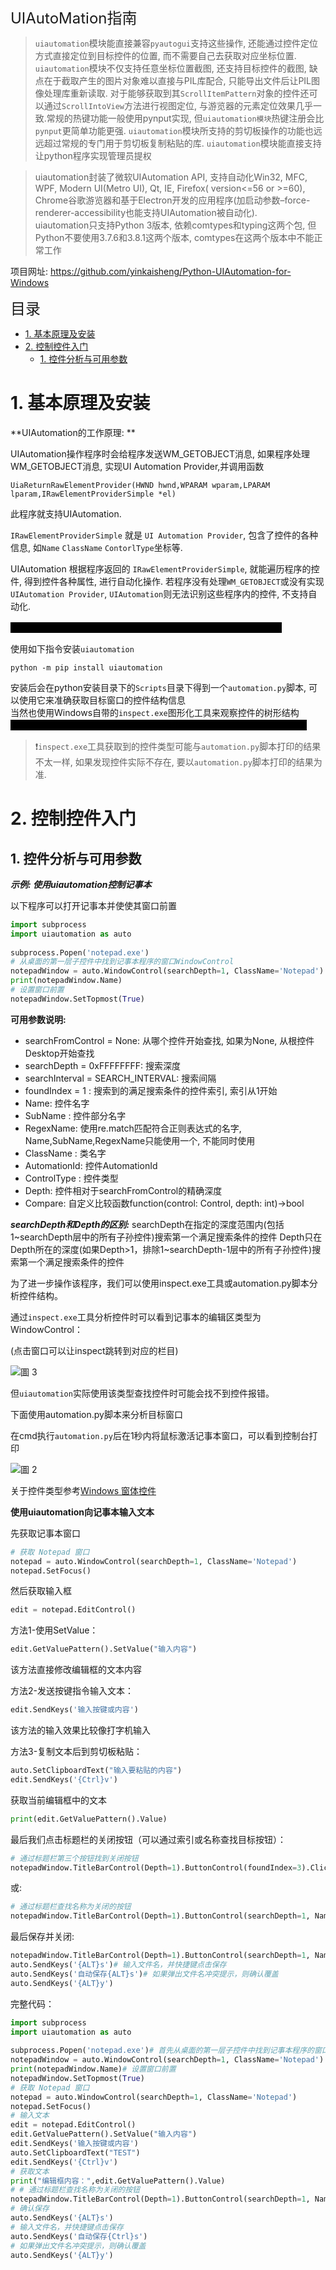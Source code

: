 <font size=5>UIAutoMation指南</font>

<!--此处为文内使用的HTML, 请勿更改(以免造成内容错乱)-->

<style>
    .hid {
        color: black;
        background-color: black;
    }

    .hid:hover {
        color: white; /* 悬停时变为白色显示 */
    }
</style>

> `uiautomation`模块能直接兼容`pyautogui`支持这些操作, 还能通过控件定位方式直接定位到目标控件的位置, 而不需要自己去获取对应坐标位置. `uiautomation`模块不仅支持任意坐标位置截图, 还支持目标控件的截图, 缺点在于截取产生的图片对象难以直接与PIL库配合, 只能导出文件后让PIL图像处理库重新读取. 对于能够获取到其`ScrollItemPattern`对象的控件还可以通过`ScrollIntoView`方法进行视图定位, 与游览器的元素定位效果几乎一致.常规的热键功能一般使用pynput实现, 但`uiautomation模块`热键注册会比`pynput`更简单功能更强. `uiautomation`模块所支持的剪切板操作的功能也远远超过常规的专门用于剪切板复制粘贴的库. `uiautomation`模块能直接支持让python程序实现管理员提权

>uiautomation封装了微软UIAutomation API, 支持自动化Win32, MFC, WPF, Modern UI(Metro UI), Qt, IE, Firefox( version<=56 or >=60), Chrome谷歌游览器和基于Electron开发的应用程序(加启动参数–force-renderer-accessibility也能支持UIAutomation被自动化).  
uiautomation只支持Python 3版本, 依赖comtypes和typing这两个包, 但Python不要使用3.7.6和3.8.1这两个版本, comtypes在这两个版本中不能正常工作

项目网址: https://github.com/yinkaisheng/Python-UIAutomation-for-Windows

<font size=5>目录</font>

- [1. 基本原理及安装](#1-基本原理及安装)
- [2. 控制控件入门](#2-控制控件入门)
  - [1. 控件分析与可用参数](#1-控件分析与可用参数)


# 1. 基本原理及安装

**UIAutomation的工作原理: **

UIAutomation操作程序时会给程序发送WM_GETOBJECT消息, 如果程序处理WM_GETOBJECT消息, 实现UI Automation Provider,并调用函数
```
UiaReturnRawElementProvider(HWND hwnd,WPARAM wparam,LPARAM lparam,IRawElementProviderSimple *el)
```
此程序就支持UIAutomation.

`IRawElementProviderSimple` 就是 `UI Automation Provider`, 包含了控件的各种信息, 如`Name` `ClassName` `ContorlType`坐标等. 

UIAutomation 根据程序返回的 `IRawElementProviderSimple`, 就能遍历程序的控件, 得到控件各种属性, 进行自动化操作. 若程序没有处理`WM_GETOBJECT`或没有实现`UIAutomation Provider`, `UIAutomation`则无法识别这些程序内的控件, 不支持自动化. 

<span class=hid>很多DirectUI程序没有实现UIAutomation Provider, 所以不支持自动化</span>

使用如下指令安装`uiautomation`
```
python -m pip install uiautomation
```

安装后会在python安装目录下的`Scripts`目录下得到一个`automation.py`脚本, 可以使用它来准确获取目标窗口的控件结构信息  
当然也使用Windows自带的`inspect.exe`图形化工具来观察控件的树形结构<span class=hid>inspect.exe包含在WindowsSDK包里, 在Microsoft官网下载SDK后即可使用</span>
> ❗`inspect.exe`工具获取到的控件类型可能与`automation.py`脚本打印的结果不太一样, 如果发现控件实际不存在, 要以`automation.py`脚本打印的结果为准. 

# 2. 控制控件入门

## 1. 控件分析与可用参数

***示例: 使用uiautomation控制记事本***

以下程序可以打开记事本并使使其窗口前置

````py
import subprocess
import uiautomation as auto
 
subprocess.Popen('notepad.exe')
# 从桌面的第一层子控件中找到记事本程序的窗口WindowControl
notepadWindow = auto.WindowControl(searchDepth=1, ClassName='Notepad')
print(notepadWindow.Name)
# 设置窗口前置
notepadWindow.SetTopmost(True)
````

**可用参数说明:**

- searchFromControl = None: 从哪个控件开始查找, 如果为None, 从根控件Desktop开始查找
- searchDepth = 0xFFFFFFFF:  搜索深度
- searchInterval = SEARCH_INTERVAL: 搜索间隔
- foundIndex = 1 : 搜索到的满足搜索条件的控件索引, 索引从1开始
- Name: 控件名字
- SubName : 控件部分名字
- RegexName: 使用re.match匹配符合正则表达式的名字, Name,SubName,RegexName只能使用一个, 不能同时使用
- ClassName : 类名字
- AutomationId:  控件AutomationId
- ControlType : 控件类型
- Depth: 控件相对于searchFromControl的精确深度
- Compare: 自定义比较函数function(control: Control, depth: int)->bool
  
***searchDepth和Depth的区别:***
searchDepth在指定的深度范围内(包括1~searchDepth层中的所有子孙控件)搜索第一个满足搜索条件的控件
Depth只在Depth所在的深度(如果Depth>1，排除1~searchDepth-1层中的所有子孙控件)搜索第一个满足搜索条件的控件

为了进一步操作该程序，我们可以使用inspect.exe工具或automation.py脚本分析控件结构。

通过`inspect.exe`工具分析控件时可以看到记事本的编辑区类型为WindowControl：

(点击窗口可以让inspect跳转到对应的栏目)

![圖 3](images/Python_LUG%24E7KCX%7D_GAVF%605JE%5DG.png)  

但`uiautomation`实际使用该类型查找控件时可能会找不到控件报错。

下面使用automation.py脚本来分析目标窗口

在cmd执行`automation.py`后在1秒内将鼠标激活记事本窗口，可以看到控制台打印

![圖 2](images/Python_pic_1741427422419.png)  

关于控件类型参考[Windows 窗体控件](https://learn.microsoft.com/zh-cn/dotnet/desktop/winforms/controls/?view=netframeworkdesktop-4.8)

**使用uiautomation向记事本输入文本**

先获取记事本窗口

````py
# 获取 Notepad 窗口
notepad = auto.WindowControl(searchDepth=1, ClassName='Notepad')
notepad.SetFocus()
````

然后获取输入框

````py
edit = notepad.EditControl()
````

方法1-使用SetValue：

````py
edit.GetValuePattern().SetValue("输入内容")
````
该方法直接修改编辑框的文本内容

方法2-发送按键指令输入文本：

````py
edit.SendKeys('输入按键或内容')
````
该方法的输入效果比较像打字机输入

方法3-复制文本后到剪切板粘贴：

````py
auto.SetClipboardText("输入要粘贴的内容")
edit.SendKeys('{Ctrl}v')
````

获取当前编辑框中的文本

````py
print(edit.GetValuePattern().Value)
````

最后我们点击标题栏的关闭按钮（可以通过索引或名称查找目标按钮）：

````py
# 通过标题栏第三个按钮找到关闭按钮
notepadWindow.TitleBarControl(Depth=1).ButtonControl(foundIndex=3).Click()
````
或:
````py
# 通过标题栏查找名称为关闭的按钮
notepadWindow.TitleBarControl(Depth=1).ButtonControl(searchDepth=1, Name='关闭').Click()
````

最后保存并关闭:

````py
notepadWindow.TitleBarControl(Depth=1).ButtonControl(searchDepth=1, Name='关闭').Click()# 确认保存
auto.SendKeys('{ALT}s')# 输入文件名，并快捷键点击保存
auto.SendKeys('自动保存{ALT}s')# 如果弹出文件名冲突提示，则确认覆盖
auto.SendKeys('{ALT}y')
````

完整代码：

````py
import subprocess
import uiautomation as auto
 
subprocess.Popen('notepad.exe')# 首先从桌面的第一层子控件中找到记事本程序的窗口WindowControl，再从这个窗口查找子控件
notepadWindow = auto.WindowControl(searchDepth=1, ClassName='Notepad')
print(notepadWindow.Name)# 设置窗口前置
notepadWindow.SetTopmost(True)
# 获取 Notepad 窗口
notepad = auto.WindowControl(searchDepth=1, ClassName='Notepad')
notepad.SetFocus()
# 输入文本
edit = notepad.EditControl()
edit.GetValuePattern().SetValue("输入内容")
edit.SendKeys('输入按键或内容')
auto.SetClipboardText("TEST")
edit.SendKeys('{Ctrl}v')
# 获取文本
print("编辑框内容：",edit.GetValuePattern().Value)
# # 通过标题栏查找名称为关闭的按钮
notepadWindow.TitleBarControl(Depth=1).ButtonControl(searchDepth=1, Name='关闭').Click()
# 确认保存
auto.SendKeys('{ALT}s')
# 输入文件名，并快捷键点击保存
auto.SendKeys('自动保存{Ctrl}s')
# 如果弹出文件名冲突提示，则确认覆盖
auto.SendKeys('{ALT}y')
````